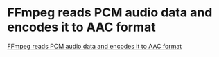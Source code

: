 # FFmpeg reads PCM audio data and encodes it to AAC format
[FFmpeg reads PCM audio data and encodes it to AAC format](https://aiwithcloud.com/2022/09/15/ffmpeg_reads_pcm_audio_data_and_encodes_it_to_aac_format/)